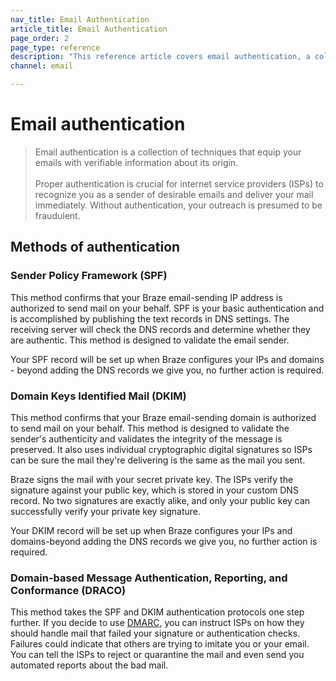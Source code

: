 ```yaml
---
nav_title: Email Authentication
article_title: Email Authentication
page_order: 2
page_type: reference
description: "This reference article covers email authentication, a collection of techniques aimed at equipping your email with verifiable information about its origin."
channel: email

---
```


# Email authentication

> Email authentication is a collection of techniques that equip your emails with verifiable information about its origin.<br><br>Proper authentication is crucial for internet service providers (ISPs) to recognize you as a sender of desirable emails and deliver your mail immediately. Without authentication, your outreach is presumed to be fraudulent. 

## Methods of authentication

### Sender Policy Framework (SPF)

This method confirms that your Braze email-sending IP address is authorized to send mail on your behalf. SPF is your basic authentication and is accomplished by publishing the text records in DNS settings. The receiving server will check the DNS records and determine whether they are authentic. This method is designed to validate the email sender.

Your SPF record will be set up when Braze configures your IPs and domains - beyond adding the DNS records we give you, no further action is required.

### Domain Keys Identified Mail (DKIM)

This method confirms that your Braze email-sending domain is authorized to send mail on your behalf. This method is designed to validate the sender's authenticity and validates the integrity of the message is preserved. It also uses individual cryptographic digital signatures so ISPs can be sure the mail they're delivering is the same as the mail you sent.

Braze signs the mail with your secret private key. The ISPs verify the signature against your public key, which is stored in your custom DNS record. No two signatures are exactly alike, and only your public key can successfully verify your private key signature.

Your DKIM record will be set up when Braze configures your IPs and domains-beyond adding the DNS records we give you, no further action is required.

### Domain-based Message Authentication, Reporting, and Conformance (DRACO)

This method takes the SPF and DKIM authentication protocols one step further. If you decide to use [DMARC](https://dmarc.org/), you can instruct ISPs on how they should handle mail that failed your signature or authentication checks. Failures could indicate that others are trying to imitate you or your email. You can tell the ISPs to reject or quarantine the mail and even send you automated reports about the bad mail.
